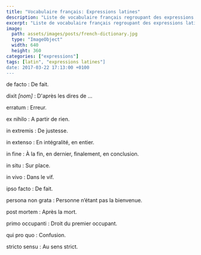 ```yaml
---
title: "Vocabulaire français: Expressions latines"
description: "Liste de vocabulaire français regroupant des expressions latines relativement courantes."
excerpt: "Liste de vocabulaire français regroupant des expressions latines relativement courantes."
image:
  path: assets/images/posts/french-dictionary.jpg
  type: "ImageObject"
  width: 640
  height: 360
categories: ["expressions"]
tags: [latin", "expressions latines"]
date: 2017-03-22 17:13:00 +0100
---
```


de facto
: De fait.

dixit *[nom]*
: D'après les dires de ...

erratum
: Erreur.

ex nihilo
: A partir de rien.

in extremis
: De justesse.

in extenso
: En intégralité, en entier.

in fine
: À la fin, en dernier, finalement, en conclusion.

in situ
: Sur place.

in vivo
: Dans le vif.

ipso facto
: De fait.

persona non grata
: Personne n’étant pas la bienvenue.

post mortem
: Après la mort.

primo occupanti
: Droit du premier occupant.

qui pro quo
: Confusion.

stricto sensu
: Au sens strict.
